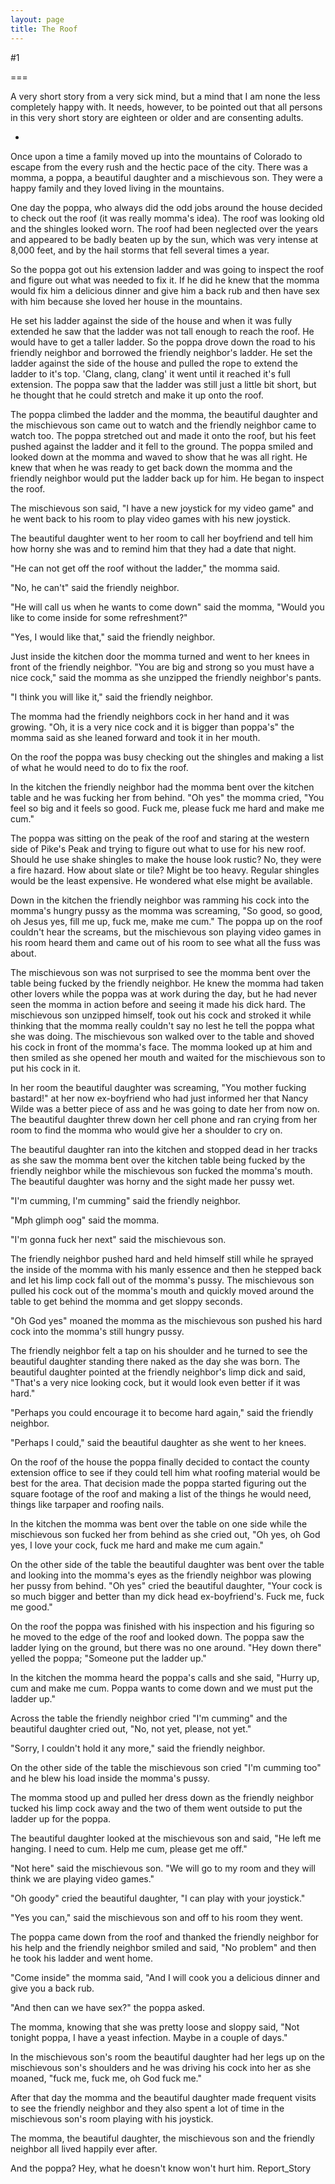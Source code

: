 ```yaml
---
layout: page
title: The Roof
---
```

#1 

===

A very short story from a very sick mind, but a mind that I am none the less completely happy with. It needs, however, to be pointed out that all persons in this very short story are eighteen or older and are consenting adults. 

* 

Once upon a time a family moved up into the mountains of Colorado to escape from the every rush and the hectic pace of the city. There was a momma, a poppa, a beautiful daughter and a mischievous son. They were a happy family and they loved living in the mountains. 

One day the poppa, who always did the odd jobs around the house decided to check out the roof (it was really momma's idea). The roof was looking old and the shingles looked worn. The roof had been neglected over the years and appeared to be badly beaten up by the sun, which was very intense at 8,000 feet, and by the hail storms that fell several times a year. 

So the poppa got out his extension ladder and was going to inspect the roof and figure out what was needed to fix it. If he did he knew that the momma would fix him a delicious dinner and give him a back rub and then have sex with him because she loved her house in the mountains. 

He set his ladder against the side of the house and when it was fully extended he saw that the ladder was not tall enough to reach the roof. He would have to get a taller ladder. So the poppa drove down the road to his friendly neighbor and borrowed the friendly neighbor's ladder. He set the ladder against the side of the house and pulled the rope to extend the ladder to it's top. 'Clang, clang, clang' it went until it reached it's full extension. The poppa saw that the ladder was still just a little bit short, but he thought that he could stretch and make it up onto the roof. 

The poppa climbed the ladder and the momma, the beautiful daughter and the mischievous son came out to watch and the friendly neighbor came to watch too. The poppa stretched out and made it onto the roof, but his feet pushed against the ladder and it fell to the ground. The poppa smiled and looked down at the momma and waved to show that he was all right. He knew that when he was ready to get back down the momma and the friendly neighbor would put the ladder back up for him. He began to inspect the roof. 

The mischievous son said, "I have a new joystick for my video game" and he went back to his room to play video games with his new joystick. 

The beautiful daughter went to her room to call her boyfriend and tell him how horny she was and to remind him that they had a date that night. 

"He can not get off the roof without the ladder," the momma said. 

"No, he can't" said the friendly neighbor. 

"He will call us when he wants to come down" said the momma, "Would you like to come inside for some refreshment?" 

"Yes, I would like that," said the friendly neighbor. 

Just inside the kitchen door the momma turned and went to her knees in front of the friendly neighbor. "You are big and strong so you must have a nice cock," said the momma as she unzipped the friendly neighbor's pants. 

"I think you will like it," said the friendly neighbor. 

The momma had the friendly neighbors cock in her hand and it was growing. "Oh, it is a very nice cock and it is bigger than poppa's" the momma said as she leaned forward and took it in her mouth. 

On the roof the poppa was busy checking out the shingles and making a list of what he would need to do to fix the roof. 

In the kitchen the friendly neighbor had the momma bent over the kitchen table and he was fucking her from behind. "Oh yes" the momma cried, "You feel so big and it feels so good. Fuck me, please fuck me hard and make me cum." 

The poppa was sitting on the peak of the roof and staring at the western side of Pike's Peak and trying to figure out what to use for his new roof. Should he use shake shingles to make the house look rustic? No, they were a fire hazard. How about slate or tile? Might be too heavy. Regular shingles would be the least expensive. He wondered what else might be available. 

Down in the kitchen the friendly neighbor was ramming his cock into the momma's hungry pussy as the momma was screaming, "So good, so good, oh Jesus yes, fill me up, fuck me, make me cum." The poppa up on the roof couldn't hear the screams, but the mischievous son playing video games in his room heard them and came out of his room to see what all the fuss was about. 

The mischievous son was not surprised to see the momma bent over the table being fucked by the friendly neighbor. He knew the momma had taken other lovers while the poppa was at work during the day, but he had never seen the momma in action before and seeing it made his dick hard. The mischievous son unzipped himself, took out his cock and stroked it while thinking that the momma really couldn't say no lest he tell the poppa what she was doing. The mischievous son walked over to the table and shoved his cock in front of the momma's face. The momma looked up at him and then smiled as she opened her mouth and waited for the mischievous son to put his cock in it. 

In her room the beautiful daughter was screaming, "You mother fucking bastard!" at her now ex-boyfriend who had just informed her that Nancy Wilde was a better piece of ass and he was going to date her from now on. The beautiful daughter threw down her cell phone and ran crying from her room to find the momma who would give her a shoulder to cry on. 

The beautiful daughter ran into the kitchen and stopped dead in her tracks as she saw the momma bent over the kitchen table being fucked by the friendly neighbor while the mischievous son fucked the momma's mouth. The beautiful daughter was horny and the sight made her pussy wet. 

"I'm cumming, I'm cumming" said the friendly neighbor. 

"Mph glimph oog" said the momma. 

"I'm gonna fuck her next" said the mischievous son. 

The friendly neighbor pushed hard and held himself still while he sprayed the inside of the momma with his manly essence and then he stepped back and let his limp cock fall out of the momma's pussy. The mischievous son pulled his cock out of the momma's mouth and quickly moved around the table to get behind the momma and get sloppy seconds. 

"Oh God yes" moaned the momma as the mischievous son pushed his hard cock into the momma's still hungry pussy. 

The friendly neighbor felt a tap on his shoulder and he turned to see the beautiful daughter standing there naked as the day she was born. The beautiful daughter pointed at the friendly neighbor's limp dick and said, "That's a very nice looking cock, but it would look even better if it was hard." 

"Perhaps you could encourage it to become hard again," said the friendly neighbor. 

"Perhaps I could," said the beautiful daughter as she went to her knees. 

On the roof of the house the poppa finally decided to contact the county extension office to see if they could tell him what roofing material would be best for the area. That decision made the poppa started figuring out the square footage of the roof and making a list of the things he would need, things like tarpaper and roofing nails. 

In the kitchen the momma was bent over the table on one side while the mischievous son fucked her from behind as she cried out, "Oh yes, oh God yes, I love your cock, fuck me hard and make me cum again." 

On the other side of the table the beautiful daughter was bent over the table and looking into the momma's eyes as the friendly neighbor was plowing her pussy from behind. "Oh yes" cried the beautiful daughter, "Your cock is so much bigger and better than my dick head ex-boyfriend's. Fuck me, fuck me good." 

On the roof the poppa was finished with his inspection and his figuring so he moved to the edge of the roof and looked down. The poppa saw the ladder lying on the ground, but there was no one around. "Hey down there" yelled the poppa; "Someone put the ladder up." 

In the kitchen the momma heard the poppa's calls and she said, "Hurry up, cum and make me cum. Poppa wants to come down and we must put the ladder up." 

Across the table the friendly neighbor cried "I'm cumming" and the beautiful daughter cried out, "No, not yet, please, not yet." 

"Sorry, I couldn't hold it any more," said the friendly neighbor. 

On the other side of the table the mischievous son cried "I'm cumming too" and he blew his load inside the momma's pussy. 

The momma stood up and pulled her dress down as the friendly neighbor tucked his limp cock away and the two of them went outside to put the ladder up for the poppa. 

The beautiful daughter looked at the mischievous son and said, "He left me hanging. I need to cum. Help me cum, please get me off." 

"Not here" said the mischievous son. "We will go to my room and they will think we are playing video games." 

"Oh goody" cried the beautiful daughter, "I can play with your joystick." 

"Yes you can," said the mischievous son and off to his room they went. 

The poppa came down from the roof and thanked the friendly neighbor for his help and the friendly neighbor smiled and said, "No problem" and then he took his ladder and went home. 

"Come inside" the momma said, "And I will cook you a delicious dinner and give you a back rub. 

"And then can we have sex?" the poppa asked. 

The momma, knowing that she was pretty loose and sloppy said, "Not tonight poppa, I have a yeast infection. Maybe in a couple of days." 

In the mischievous son's room the beautiful daughter had her legs up on the mischievous son's shoulders and he was driving his cock into her as she moaned, "fuck me, fuck me, oh God fuck me." 

After that day the momma and the beautiful daughter made frequent visits to see the friendly neighbor and they also spent a lot of time in the mischievous son's room playing with his joystick. 

The momma, the beautiful daughter, the mischievous son and the friendly neighbor all lived happily ever after. 

And the poppa? Hey, what he doesn't know won't hurt him. Report_Story 
